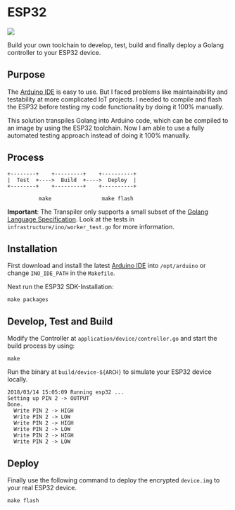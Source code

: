 # ESP32

[![](https://goreportcard.com/badge/github.com/andygeiss/esp32)](https://goreportcard.com/report/github.com/andygeiss/esp32)

Build your own toolchain to develop, test, build and finally deploy a Golang controller to your ESP32 device.

## Purpose

The [Arduino IDE](https://www.arduino.cc/en/Main/Software) is easy to use.
But I faced problems like maintainability and testability at more complicated IoT projects.
I needed to compile and flash the ESP32 before testing my code functionality by doing it 100% manually.

This solution transpiles Golang into Arduino code, which can be compiled to an image by using the ESP32 toolchain.
Now I am able to use a fully automated testing approach instead of doing it 100% manually.

## Process

    +--------+    +---------+    +----------+
    |  Test  +---->  Build  +---->  Deploy  |
    +--------+    +---------+    +----------+

              make                make flash

**Important**: The Transpiler only supports a small subset of the [Golang Language Specification](https://golang.org/ref/spec). Look at the tests in <code>infrastructure/ino/worker_test.go</code> for more information.

## Installation

First download and install the latest [Arduino IDE](https://www.arduino.cc/en/Main/Software) into <code>/opt/arduino</code> or change <code>INO_IDE_PATH</code> in the <code>Makefile</code>.

Next run the ESP32 SDK-Installation:

    make packages

## Develop, Test and Build

Modify the Controller at <code>application/device/controller.go</code> and start the build process by using: 

    make

Run the binary at <code>build/device-${ARCH}</code> to simulate your ESP32 device locally.

    2018/03/14 15:05:09 Running esp32 ...
    Setting up PIN 2 -> OUTPUT
    Done.
      Write PIN 2 -> HIGH
      Write PIN 2 -> LOW
      Write PIN 2 -> HIGH
      Write PIN 2 -> LOW
      Write PIN 2 -> HIGH
      Write PIN 2 -> LOW

## Deploy

Finally use the following command to deploy the encrypted <code>device.img</code> to your real ESP32 device.

    make flash
